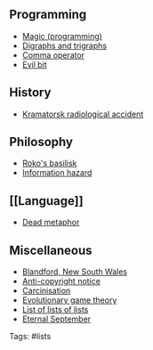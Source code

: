 ## Programming

- [Magic (programming)](https://en.wikipedia.org/wiki/Magic_(programming))
- [Digraphs and trigraphs](https://en.wikipedia.org/wiki/Digraphs_and_trigraphs#C) 
- [Comma operator](https://en.wikipedia.org/wiki/Comma_operator#) 
- [Evil bit](https://en.wikipedia.org/wiki/Evil_bit)

## History

- [Kramatorsk radiological accident](https://en.wikipedia.org/wiki/Kramatorsk_radiological_accident)

## Philosophy

- [Roko's basilisk](https://en.wikipedia.org/wiki/Roko%27s_basilisk)
- [Information hazard](https://en.wikipedia.org/wiki/Information_hazard)

## [[Language]]

- [Dead metaphor](https://en.wikipedia.org/wiki/Dead_metaphor)

## Miscellaneous

- [Blandford, New South Wales](https://en.wikipedia.org/wiki/Blandford,_New_South_Wales)
- [Anti-copyright notice](https://en.wikipedia.org/wiki/Anti-copyright_notice)
- [Carcinisation](https://en.wikipedia.org/wiki/Carcinisation) 
- [Evolutionary game theory](https://en.wikipedia.org/wiki/Evolutionary_game_theory#Hawk_dove) 
- [List of lists of lists](https://en.wikipedia.org/wiki/List_of_lists_of_lists)
- [Eternal September](https://en.wikipedia.org/wiki/Eternal_September)

Tags: #lists




